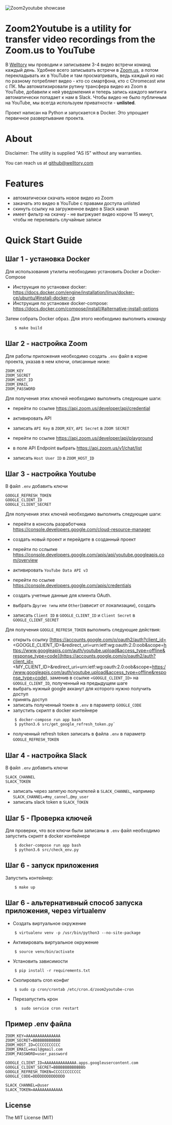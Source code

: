 ![Zoom2youtube showcase](http://i.imgur.com/snCLd13.gif)

# Zoom2Youtube is a utility for transfer video recordings from the Zoom.us to YouTube

В [Welltory](https://welltory.com) мы проводим и записываем 3-4 видео встречи команд каждый день.
Удобнее всего записывать встречи в [Zoom.us](https://zoom.us), а потом перекладывать их в YouTube
и там просматривать, ведь каждый из нас по разному потребляет видео - кто со смартфона, кто с Chromecast или с ПК.
Мы автоматизировали рутину трансфера видео из Zoom в YouTube, добавили к ней уведомления и теперь запись каждого
митинга автоматически попадает к нам в Slack. Чтобы видео не было публичным на YouTube, мы всегда используем приватности - **unlisted**.

Проект написан на Python и запускается в Docker. Это упрощает первичное развертывание проекта.

# About

Disclaimer: The utility is supplied "AS IS" without any warranties.

You can reach us at github@welltory.com

# Features

- автоматически скачать новое видео из Zoom
- закачать это видео в YouTube с правами доступа unlisted
- cкинуть ссылку на загруженное видео в Slack канал
- имеет фильтр на скачку - не выгржуает видео короче 15 минут, чтобы не переливать случайные записи


Quick Start Guide
=========

Шаг 1 - установка Docker
------------------------

Для использования утилиты необходимо установить Docker и Docker-Compose

- Инструкция по установке docker: https://docs.docker.com/engine/installation/linux/docker-ce/ubuntu/#install-docker-ce
- Инструкция по установке docker-compose: https://docs.docker.com/compose/install/#alternative-install-options

Затем собрать Docker образ. Для этого необходимо выполнить команду

```
    $ make build
```


Шаг 2 - настройка Zoom
----------------------

Для работы приложения необходимо создать `.env` файл в корне проекта, указав в нем ключи, описанные ниже:

    ZOOM_KEY
    ZOOM_SECRET
    ZOOM_HOST_ID
    ZOOM_EMAIL
    ZOOM_PASSWORD

Для получения этих ключей необходимо выполнить следующие шаги:
- перейти по ссылке https://api.zoom.us/developer/api/credential
- активировать API
- записать `API Key` в `ZOOM_KEY`, `API Secret` в `ZOOM SECRET`

- перейти по ссылке https://api.zoom.us/developer/api/playground
- в поле API Endpoint выбрать https://api.zoom.us/v1/chat/list
- записать `Host User ID` в `ZOOM_HOST_ID`

Шаг 3 - настройка Youtube
-------------------------

В файл `.env` добавить ключи

    GOOGLE_REFRESH_TOKEN
    GOOGLE_CLIENT_ID
    GOOGLE_CLIENT_SECRET

Для получения этих ключей необходимо выполнить следующие шаги:
- перейти в консоль разработчика https://console.developers.google.com/cloud-resource-manager
- создать новый проект и перейдите в созданный проект
- перейти по сслылке https://console.developers.google.com/apis/api/youtube.googleapis.com/overview
- активировать `YouTube Data API v3`

- перейти по ссылке https://console.developers.google.com/apis/credentials
- создать учетные данные для клиента OAuth.
- выбрать `Другие типы` или `Other`(зависит от локализации), создать
- записать `Client ID` в `GOOGLE_CLIENT_ID` и `Client Secret` в `GOOGLE_CLIENT_SECRET`

Для получения `GOOGLE_REFRESH_TOKEN` выполнить следующие действия:

- открыть ссылку [https://accounts.google.com/o/oauth2/auth?client_id=<GOOGLE_CLIENT_ID>&redirect_uri=urn:ietf:wg:oauth:2.0:oob&scope=https://www.googleapis.com/auth/youtube.upload&access_type=offline&response_type=code](https://accounts.google.com/o/oauth2/auth?client_id=<MY_CLIENT_ID>&redirect_uri=urn:ietf:wg:oauth:2.0:oob&scope=https://www.googleapis.com/auth/youtube.upload&access_type=offline&response_type=code),
  заменив в ссылке `<GOOGLE_CLIENT_ID>` на `GOOGLE_CLIENT_ID`, полученный на предыдущем шаге
- выбрать нужный google акканут для которого нужно получить доступ
- принять доступ
- записать полученный токен в `.env` в параметр `GOOGLE_CODE`
- запустить скрипт в docker контейнере
```
    $ docker-compose run app bash
    $ python3.6 src/get_google_refresh_token.py`
```
- полученный refresh token записать в файла `.env` в параметр `GOOGLE_REFRESH_TOKEN`

Шаг 4 - настройка Slack
-----------------------

В файл `.env` добавить ключи

    SLACK_CHANNEL
    SLACK_TOKEN

- записать через запятую получателей в `SLACK_CHANNEL`, например `SLACK_CHANNEL=#my_cannel,@my_user`
- записать slack token в `SLACK_TOKEN`



Шаг 5 - Проверка ключей
-----------------------

Для проверки, что все ключи были записаны в `.env` файл необходимо запустить скрипт в docker контейнере
```
    $ docker-compose run app bash
    $ python3.6 src/check_env.py
```


Шаг 6 - запуск приложения
-------------------------

Запустить контейнер:
```
    $ make up
```


Шаг 6 - альтернативный способ запуска приложения, через virtualenv
------------------------------------------------------------------------

- Создать виртуальное окружение
```
    $ virtualenv venv -p /usr/bin/python3 --no-site-package
```
- Активировать виртуальное окружение
```
    $ source venv/bin/activate
```
- Установить зависимости
```
    $ pip install -r requirements.txt
```
- Скопировать cron конфиг
```
    $ sudo cp cron/crontab /etc/cron.d/zoom2youtube-cron
```
- Перезапустить крон
```
    $  sudo service cron restart
```

Пример .env файла
-----------------

```
ZOOM_KEY=AAAAAAAAAAAAAAA
ZOOM_SECRET=BBBBBBBBBBBB
ZOOM_HOST_ID=CCCCCCCCCCC
ZOOM_EMAIL=mail@gmail.com
ZOOM_PASSWORD=user_password

GOOGLE_CLIENT_ID=AAAAAAAAAAAAAA.apps.googleusercontent.com
GOOGLE_CLIENT_SECRET=BBBBBBBBBBBBBb
GOOGLE_REFRESH_TOKEN=CCCCCCCCCCCC
GOOGLE_CODE=DDDDDDDDDDDDDD

SLACK_CHANNEL=@user
SLACK_TOKEN=AAAAAAAAAAAAA
```


License
-------

The MIT License (MIT)
